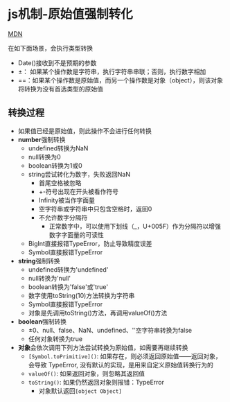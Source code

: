 # js机制-原始值强制转化

[MDN](https://developer.mozilla.org/zh-CN/docs/Web/JavaScript/Data_structures#%E5%BC%BA%E5%88%B6%E7%B1%BB%E5%9E%8B%E8%BD%AC%E6%8D%A2)

在如下面场景，会执行类型转换
- Date()接收到不是预期的参数
- ±： 如果某个操作数是字符串，执行字符串串联；否则，执行数字相加
- ==：如果某个操作数是原始值，而另一个操作数是对象（object），则该对象将转换为没有首选类型的原始值

## 转换过程
- 如果值已经是原始值，则此操作不会进行任何转换
- **number**强制转换
  - undefined转换为NaN
  - null转换为0
  - boolean转换为1或0
  - string尝试转化为数字，失败返回NaN
    - 首尾空格被忽略
    - +-符号出现在开头被看作符号
    - Infinity被当作字面量
    - 空字符串或字符串中只包含空格时，返回0
    - 不允许数字分隔符
      - 正常数字中，可以使用下划线（_，U+005F）作为分隔符以增强数字字面量的可读性
  - BigInt直接报错TypeError，防止导致精度误差
  - Symbol直接报错TypeError
- **string**强制转换
  - undefined转换为'undefined'
  - null转换为'null'
  - boolean转换为'false'或'true'
  - 数字使用toString(10)方法转换为字符串
  - Symbol直接报错TypeError
  - 对象是先调用toString()方法，再调用valueOf()方法
- **boolean**强制转换
  - ±0、null、false、NaN、undefined、''空字符串转换为false
  - 任何对象转换为true
- **对象**会依次调用下列方法尝试转换为原始值，如需要再继续转换
  - `[Symbol.toPrimitive]()`: 如果存在，则必须返回原始值——返回对象，会导致 TypeError, 没有默认的实现，是用来自定义原始值转换行为的
  - `valueOf()`: 如果返回对象，则忽略其返回值
  - `toString()`: 如果仍然返回对象则报错：TypeError
    - 对象默认返回`[object Object]`


<run-script codePath="knowledge-lib/js/js机制/数值转换/questions/q1.js">
</run-script>